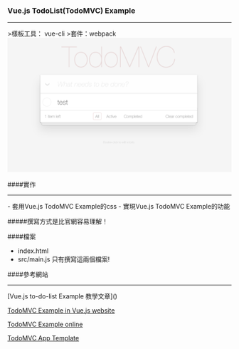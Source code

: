 ### Vue.js TodoList(TodoMVC) Example
<hr>
>樣板工具： vue-cli
>套件：webpack

<img src="src/assets/todoMVC.png" alt="todoMVC example">	

####實作
<hr>
- 套用Vue.js TodoMVC Example的css
- 實現Vue.js TodoMVC Example的功能

#####撰寫方式是比官網容易理解！

####檔案
- index.html
- src/main.js 
只有撰寫這兩個檔案!

####參考網站
<hr>
[Vue.js to-do-list Example 教學文章]()

[TodoMVC Example in Vue.js website](https://cn.vuejs.org/v2/examples/todomvc.html)

[TodoMVC Example online](http://todomvc.com/examples/vue/)

[TodoMVC App Template](https://github.com/tastejs/todomvc-app-template)
